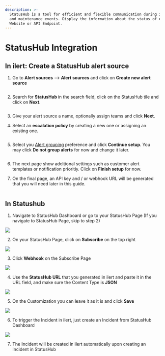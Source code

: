 ```yaml
---
description: >-
  StatusHub is a tool for efficient and flexible communication during incidents
  and maintenance events. Display the information about the status of observed
  Website or API Endpoint.
---
```


# StatusHub Integration

## In ilert: Create a StatusHub alert source

1.  Go to **Alert sources** --> **Alert sources** and click on **Create new alert source**

    <figure><img src="../.gitbook/assets/Screenshot 2023-08-28 at 10.21.10.png" alt=""><figcaption></figcaption></figure>
2.  Search for **StatusHub** in the search field, click on the StatusHub tile and click on **Next**.&#x20;

    <figure><img src="../.gitbook/assets/Screenshot 2023-08-28 at 10.24.23.png" alt=""><figcaption></figcaption></figure>
3. Give your alert source a name, optionally assign teams and click **Next**.
4.  Select an **escalation policy** by creating a new one or assigning an existing one.

    <figure><img src="../.gitbook/assets/Screenshot 2023-08-28 at 11.37.47.png" alt=""><figcaption></figcaption></figure>
5.  Select you [Alert grouping](../alerting/alert-sources.md#alert-grouping) preference and click **Continue setup**. You may click **Do not group alerts** for now and change it later.&#x20;

    <figure><img src="../.gitbook/assets/Screenshot 2023-08-28 at 11.38.24.png" alt=""><figcaption></figcaption></figure>
6. The next page show additional settings such as customer alert templates or notification prioritiy. Click on **Finish setup** for now.
7.  On the final page, an API key and / or webhook URL will be generated that you will need later in this guide.

    <figure><img src="../.gitbook/assets/Screenshot 2023-08-28 at 11.47.34 (1).png" alt=""><figcaption></figcaption></figure>

## In Statushub

1. Navigate to StatusHub Dashboard or go to your StatusHub Page (If you navigate to StatusHub Page, skip to step 2)

![](../.gitbook/assets/statushub-statuspageadmin.png)

2. On your StatusHub Page, click on **Subscribe** on the top right

![](../.gitbook/assets/statushub-statuspage.png)

3. Click **Webhook** on the Subscribe Page

![](../.gitbook/assets/statushub-subscribe.png)

4. Use the **StatusHub URL** that you generated in ilert and paste it in the URL field, and make sure the Content Type is **JSON**

![](../.gitbook/assets/statushub-subscribewebhook.png)

5. On the Customization you can leave it as it is and click **Save**

![](../.gitbook/assets/statushub-customization.png)

6. To trigger the Incident in ilert, just create an Incident from StatusHub Dashboard

![](../.gitbook/assets/statushub-incident.png)

7. The Incident will be created in ilert automatically upon creating an Incident in StatusHub
